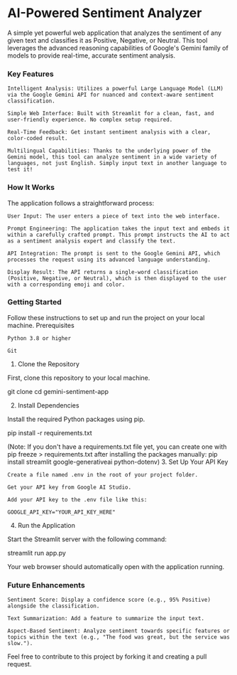 # AI-Powered Sentiment Analyzer

A simple yet powerful web application that analyzes the sentiment of any given text and classifies it as Positive, Negative, or Neutral. This tool leverages the advanced reasoning capabilities of Google's Gemini family of models to provide real-time, accurate sentiment analysis.
### Key Features

    Intelligent Analysis: Utilizes a powerful Large Language Model (LLM) via the Google Gemini API for nuanced and context-aware sentiment classification.

    Simple Web Interface: Built with Streamlit for a clean, fast, and user-friendly experience. No complex setup required.

    Real-Time Feedback: Get instant sentiment analysis with a clear, color-coded result.

    Multilingual Capabilities: Thanks to the underlying power of the Gemini model, this tool can analyze sentiment in a wide variety of languages, not just English. Simply input text in another language to test it!

### How It Works

The application follows a straightforward process:

    User Input: The user enters a piece of text into the web interface.

    Prompt Engineering: The application takes the input text and embeds it within a carefully crafted prompt. This prompt instructs the AI to act as a sentiment analysis expert and classify the text.

    API Integration: The prompt is sent to the Google Gemini API, which processes the request using its advanced language understanding.

    Display Result: The API returns a single-word classification (Positive, Negative, or Neutral), which is then displayed to the user with a corresponding emoji and color.

### Getting Started

Follow these instructions to set up and run the project on your local machine.
Prerequisites

    Python 3.8 or higher

    Git

1. Clone the Repository

First, clone this repository to your local machine.

git clone <your-repository-url>
cd gemini-sentiment-app

2. Install Dependencies

Install the required Python packages using pip.

pip install -r requirements.txt

(Note: If you don't have a requirements.txt file yet, you can create one with pip freeze > requirements.txt after installing the packages manually: pip install streamlit google-generativeai python-dotenv)
3. Set Up Your API Key

    Create a file named .env in the root of your project folder.

    Get your API key from Google AI Studio.

    Add your API key to the .env file like this:

    GOOGLE_API_KEY="YOUR_API_KEY_HERE"

4. Run the Application

Start the Streamlit server with the following command:

streamlit run app.py

Your web browser should automatically open with the application running.
### Future Enhancements

    Sentiment Score: Display a confidence score (e.g., 95% Positive) alongside the classification.

    Text Summarization: Add a feature to summarize the input text.

    Aspect-Based Sentiment: Analyze sentiment towards specific features or topics within the text (e.g., "The food was great, but the service was slow.").

Feel free to contribute to this project by forking it and creating a pull request.